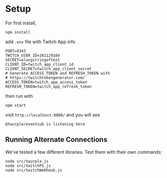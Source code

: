 # Setup

For first install,

```
npm install
```

add `.env` file with Twitch App info

```
PORT=4343
TWITCH_USER_ID=261129104
SECRET=alongstringoftext
CLIENT_ID=twitch_app_client_id
CLIENT_SECRET=twitch_app_client_secret
# Generate ACCESS_TOKEN and REFRESH_TOKEN with
# https://twitchtokengenerator.com/
ACCESS_TOKEN=twitch_app_access_token
REFRESH_TOKEN=twitch_app_refresh_token
```

then run with

```
npm start
```

visit `http://localhost:8000/` and you will see

```
@twurple/eventsub is listening here
```

## Running Alternate Connections

We've tested a few different libraries. Test them with their own commands:

```
node src/twurple.js
node src/twitchPS.js
node src/twitchWebhook.js
```